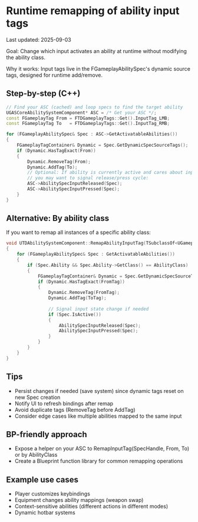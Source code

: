 # Runtime remapping of ability input tags

Last updated: 2025-09-03

Goal: Change which input activates an ability at runtime without modifying the ability class.

Why it works: Input tags live in the FGameplayAbilitySpec's dynamic source tags, designed for runtime add/remove.

## Step-by-step (C++)
```cpp
// Find your ASC (cached) and loop specs to find the target ability
UGASCoreAbilitySystemComponent* ASC = /* Get your ASC */;
const FGameplayTag From = FTDGameplayTags::Get().InputTag_LMB;
const FGameplayTag To   = FTDGameplayTags::Get().InputTag_RMB;

for (FGameplayAbilitySpec& Spec : ASC->GetActivatableAbilities())
{
    FGameplayTagContainer& Dynamic = Spec.GetDynamicSpecSourceTags();
    if (Dynamic.HasTagExact(From))
    {
        Dynamic.RemoveTag(From);
        Dynamic.AddTag(To);
        // Optional: If ability is currently active and cares about input state,
        // you may want to signal release/press cycle:
        ASC->AbilitySpecInputReleased(Spec);
        ASC->AbilitySpecInputPressed(Spec);
    }
}
```

## Alternative: By ability class
If you want to remap all instances of a specific ability class:

```cpp
void UTDAbilitySystemComponent::RemapAbilityInputTag(TSubclassOf<UGameplayAbility> AbilityClass, const FGameplayTag& FromTag, const FGameplayTag& ToTag)
{
    for (FGameplayAbilitySpec& Spec : GetActivatableAbilities())
    {
        if (Spec.Ability && Spec.Ability->GetClass() == AbilityClass)
        {
            FGameplayTagContainer& Dynamic = Spec.GetDynamicSpecSourceTags();
            if (Dynamic.HasTagExact(FromTag))
            {
                Dynamic.RemoveTag(FromTag);
                Dynamic.AddTag(ToTag);
                
                // Signal input state change if needed
                if (Spec.IsActive())
                {
                    AbilitySpecInputReleased(Spec);
                    AbilitySpecInputPressed(Spec);
                }
            }
        }
    }
}
```

## Tips
- Persist changes if needed (save system) since dynamic tags reset on new Spec creation
- Notify UI to refresh bindings after remap
- Avoid duplicate tags (RemoveTag before AddTag)
- Consider edge cases like multiple abilities mapped to the same input

## BP-friendly approach
- Expose a helper on your ASC to RemapInputTag(SpecHandle, From, To) or by AbilityClass
- Create a Blueprint function library for common remapping operations

## Example use cases
- Player customizes keybindings
- Equipment changes ability mappings (weapon swap)
- Context-sensitive abilities (different actions in different modes)
- Dynamic hotbar systems